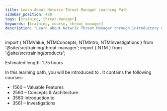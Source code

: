 ```yaml
---
title: Learn About Netwrix Threat Manager Learning Path
sidebar_position: 480
tags: [training, threat-manager]
keywords: [training, course, threat manager]
description: "Learn about Netwrix Threat Manager through introductory courses"
---
```


import { NTMValue, NTMConcepts, NTMIntro, NTMInvestigations } from '@site/src/training/threat-manager';
import { NTM } from '@site/src/training/products';


Estimated length: 1.75 hours

In this learning path, you will be introduced to <NTM />. It contains the following courses:

* 1560 <NTM /> – Valuable Features
* 2560 <NTM /> – Concepts & Architecture
* 3560 Introduction to <NTM />
* 3561 <NTM /> – Investigations

<NTMValue />

<NTMConcepts />

<NTMIntro />

<NTMInvestigations />

